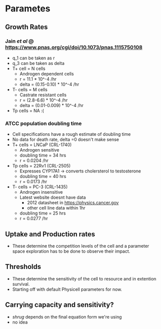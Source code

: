 # Parametes

## Growth Rates
### Jain _et al_ @ https://www.pnas.org/cgi/doi/10.1073/pnas.1115750108
- q_1 can be taken as r
- q_3 can be taken as delta
-  T+ cell = N cells
	- Androgen dependent cells
	- r = 11.1 * 10^-4 /hr
	- delta = (0.15-0.10) * 10^-4 /hr
- T- cells = M cells
	- Castrate resistant cells
	- r = (2.8-6.6) * 10^-4 /hr
	- delta = (0.01-0.009) * 10^-4 /hr 
- Tp cells = NA :(
### ATCC population doubling time
- Cell specifications have a rough estimate of doubling time
- No data for death rate, delta =0 doesn't make sense
- T+ cells = LNCaP (CRL-1740)
	- Androgen sensitive
	- doubling time = 34 hrs 
	- r = 0.0204 /hr
- Tp cells = 22Rv1 (CRL-2505)
	- Expresses CYP17A1 -> converts cholersterol to testosterone
	- doubling time = 40 hrs 
	- r = 0.0173 /hr
- T- cells = PC-3 (CRL-1435)
	- Androgen insensitive
	- Latest website doesnt have data
		- 2012 datasheet in https://physics.cancer.gov
		- other cell line data within 1hr 
	-  doubling time =  25 hrs
	- r = 0.0277 /hr

## Uptake and Production rates
- These determine the competition levels of the cell and a parameter space exploration has to be done to observe their impact.

## Thresholds
- These determine the sensitivity of the cell to resource and in extention survival.
- Starting off with default Physicell parameters for now.

## Carrying capacity and sensitivity?
- *shrug* depends on the final equation form we're using
- no idea
